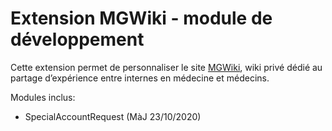 Extension MGWiki - module de développement
==========================================

Cette extension permet de personnaliser le site [MGWiki](https://mgwiki.univ-lyon1.fr), wiki privé dédié au partage d’expérience entre internes en médecine et médecins.

Modules inclus:
* SpecialAccountRequest (MàJ 23/10/2020)
